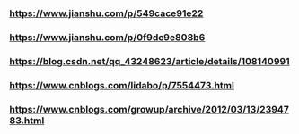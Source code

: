 ### https://www.jianshu.com/p/549cace91e22
### https://www.jianshu.com/p/0f9dc9e808b6
### https://blog.csdn.net/qq_43248623/article/details/108140991
### https://www.cnblogs.com/lidabo/p/7554473.html
### https://www.cnblogs.com/growup/archive/2012/03/13/2394783.html
